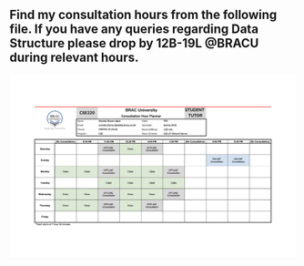 ## Find my consultation hours from the following file. If you have any queries regarding Data Structure please drop by 12B-19L @BRACU during relevant hours.

![STWSI Routine](ST_Wardat_T32_[STWSI].png)

